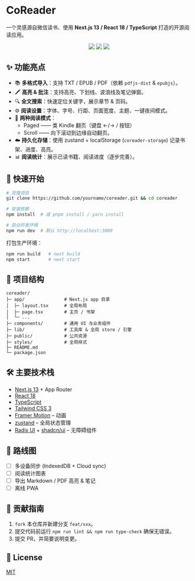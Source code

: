 # CoReader

一个灵感源自微信读书、使用 **Next.js 13 / React 18 / TypeScript** 打造的开源阅读应用。

<p align="center">
  <img src="https://img.shields.io/badge/Next.js-13.5.1-black?logo=nextdotjs" />
  <img src="https://img.shields.io/badge/TypeScript-5.x-blue?logo=typescript" />
  <img src="https://img.shields.io/badge/TailwindCSS-3.x-06b6d4?logo=tailwindcss" />
</p>

## ✨ 功能亮点

- 📚 **多格式导入**：支持 TXT / EPUB / PDF（依赖 `pdfjs-dist` & `epubjs`）。
- 🖍️ **高亮 & 批注**：支持高亮、下划线、波浪线及笔记弹窗。
- 🔍 **全文搜索**：快速定位关键字，展示章节 & 页码。
- ⚙️ **阅读设置**：字体、字号、行距、页面宽度、主题、一键夜间模式。
- 📖 **两种阅读模式**：
  - Paged —— 类 Kindle 翻页（键盘 ←/→ / 按钮）
  - Scroll —— 向下滚动到边缘自动翻页。
- ☁️ **持久化存储**：使用 zustand + localStorage (`coreader-storage`) 记录书架、进度、高亮。
- 📊 **阅读统计**：展示已读书籍、阅读进度（逐步完善）。

## 🚀 快速开始

```bash
# 克隆项目
git clone https://github.com/yourname/coreader.git && cd coreader

# 安装依赖
npm install  # 或 pnpm install / yarn install

# 启动开发环境
npm run dev  # 默认 http://localhost:3000
```

打包生产环境：

```bash
npm run build   # next build
npm start       # next start
```

## 📂 项目结构

```
coreader/
├─ app/               # Next.js app 目录
│  ├─ layout.tsx      # 全局布局
│  ├─ page.tsx        # 主页 / 书架
│  └─ ...
├─ components/        # 通用 UI 与业务组件
├─ lib/               # 工具库 & 全局 store / 引擎
├─ public/            # 公共资源
├─ styles/            # 全局样式
├─ README.md
└─ package.json
```

## 🛠️ 主要技术栈

- [Next.js 13](https://nextjs.org/) + App Router
- [React 18](https://react.dev/)
- [TypeScript](https://www.typescriptlang.org/)
- [Tailwind CSS 3](https://tailwindcss.com/)
- [Framer Motion](https://www.framer.com/motion/) – 动画
- [zustand](https://github.com/pmndrs/zustand) – 全局状态管理
- [Radix UI](https://www.radix-ui.com/) + [shadcn/ui](https://ui.shadcn.com/) – 无障碍组件

## 📖 路线图

- [ ] 多设备同步 (IndexedDB + Cloud sync)
- [ ] 阅读统计图表
- [ ] 导出 Markdown / PDF 高亮 & 笔记
- [ ] 离线 PWA

## 🤝 贡献指南

1. `fork` 本仓库并新建分支 `feat/xxx`。
2. 提交代码前运行 `npm run lint && npm run type-check` 确保无错误。
3. 提交 PR，并简要说明变更。

## 📄 License

[MIT](LICENSE)

